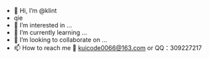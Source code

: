 - 👋 Hi, I’m @klint
- qie
- 👀 I’m interested in ...
- 🌱 I’m currently learning ...
- 💞️ I’m looking to collaborate on ...
- 📫 How to reach me 📮 kuicode0066@163.com or QQ：309227217

<!---
kuicodefly/kuicodefly is a ✨ special ✨ repository because its `README.md` (this file) appears on your GitHub profile.
You can click the Preview link to take a look at your changes.
--->
